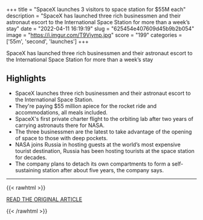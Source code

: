+++
title = "SpaceX launches 3 visitors to space station for $55M each"
description = "SpaceX has launched three rich businessmen and their astronaut escort to the International Space Station for more than a week’s stay"
date = "2022-04-11 16:19:19"
slug = "625454e407609d45b9b2b054"
image = "https://i.imgur.com/T9Viymp.jpg"
score = "199"
categories = ['55m', 'second', 'launches']
+++

SpaceX has launched three rich businessmen and their astronaut escort to the International Space Station for more than a week’s stay

## Highlights

- SpaceX launches three rich businessmen and their astronaut escort to the International Space Station.
- They're paying $55 million apiece for the rocket ride and accommodations, all meals included.
- SpaceX's first private charter flight to the orbiting lab after two years of carrying astronauts there for NASA.
- The three businessmen are the latest to take advantage of the opening of space to those with deep pockets.
- NASA joins Russia in hosting guests at the world’s most expensive tourist destination, Russia has been hosting tourists at the space station for decades.
- The company plans to detach its own compartments to form a self-sustaining station after about five years, the company says.

---

{{< rawhtml >}}
  <p class="article-category">
    <a target="_blank" href="https://abcnews.go.com/Technology/wireStory/spacex-launches-visitors-space-station-55m-83960322">READ THE ORIGINAL ARTICLE</a>
  </p>
{{< /rawhtml >}}
